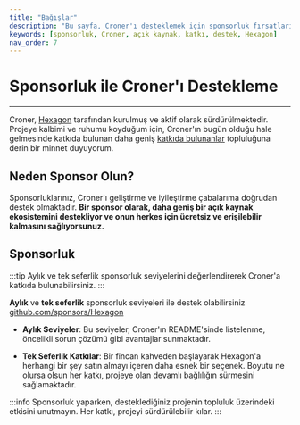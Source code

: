 ```yaml
---
title: "Bağışlar"
description: "Bu sayfa, Croner'ı desteklemek için sponsorluk fırsatlarını ve katkıda bulunmanın önemini vurgulamaktadır. Sponsorluklar, açık kaynak ekosisteminin geliştirilmesine yardımcı olur ve projeyi herkes için erişilebilir kılar."
keywords: [sponsorluk, Croner, açık kaynak, katkı, destek, Hexagon]
nav_order: 7
---
```


# Sponsorluk ile Croner'ı Destekleme

---

Croner, [Hexagon](https://github.com/Hexagon) tarafından kurulmuş ve aktif olarak sürdürülmektedir. Projeye kalbimi ve ruhumu koyduğum için, Croner'ın bugün olduğu hale gelmesinde katkıda bulunan daha geniş [katkıda bulunanlar](https://github.com/Hexagon/croner/graphs/contributors) topluluğuna derin bir minnet duyuyorum.

## Neden Sponsor Olun?

Sponsorluklarınız, Croner'ı geliştirme ve iyileştirme çabalarıma doğrudan destek olmaktadır. **Bir sponsor olarak, daha geniş bir açık kaynak ekosistemini destekliyor ve onun herkes için ücretsiz ve erişilebilir kalmasını sağlıyorsunuz.**

## Sponsorluk

:::tip
Aylık ve tek seferlik sponsorluk seviyelerini değerlendirerek Croner'a katkıda bulunabilirsiniz.
:::

**Aylık** ve **tek seferlik** sponsorluk seviyeleri ile destek olabilirsiniz [github.com/sponsors/Hexagon](https://github.com/sponsors/Hexagon?frequency=one-time&sponsor=Hexagon)

- **Aylık Seviyeler**: Bu seviyeler, Croner'ın README'sinde listelenme, öncelikli sorun çözümü gibi avantajlar sunmaktadır.
  
- **Tek Seferlik Katkılar**: Bir fincan kahveden başlayarak Hexagon'a herhangi bir şey satın almayı içeren daha esnek bir seçenek. Boyutu ne olursa olsun her katkı, projeye olan devamlı bağlılığın sürmesini sağlamaktadır.

:::info
Sponsorluk yaparken, desteklediğiniz projenin topluluk üzerindeki etkisini unutmayın. Her katkı, projeyi sürdürülebilir kılar.
:::